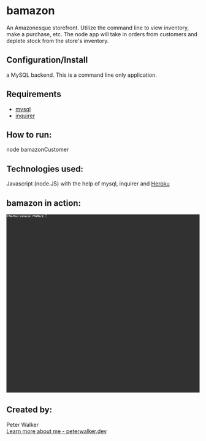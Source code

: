 # bamazon
An Amazonesque storefront. Utilize the command line to view inventory, make a purchase, etc. The node app will take in orders from customers and deplete stock from the store's inventory.

## Configuration/Install
 a MySQL backend. This is a command line only application.  

## Requirements
* [mysql](https://www.npmjs.com/package/mysql)
* [inquirer](https://www.npmjs.com/package/inquirer)

## How to run:
node bamazonCustomer
  
## Technologies used:
Javascript (node.JS) with the help of mysql, inquirer and [Heroku](https://www.heroku.com/)

## bamazon in action:
![](/resources/bamazon_functionality.gif)

## Created by: 
Peter Walker  
[Learn more about me - peterwalker.dev](https://www.peterwalker.dev/)
